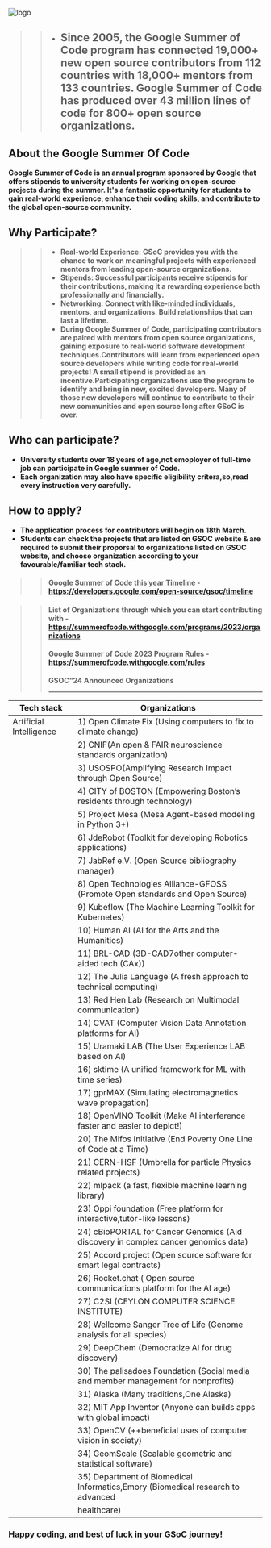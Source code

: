 ![logo](https://github.com/GDSC23BundelkhandUniversity/Google_Summer_Of_Code_24/assets/89764162/13fa6d56-68f8-438a-9a40-ea5c42075c6d) 
>> * ## Since 2005, the Google Summer of Code program has connected 19,000+ new open source contributors from 112 countries with 18,000+ mentors from 133 countries. Google Summer of Code has produced over 43 million lines of code for 800+ open source organizations. 

##  About the Google Summer Of Code
<b>Google Summer of Code is an annual program sponsored by Google that offers stipends to university students for working on open-source projects during the summer. It's a fantastic opportunity for students to gain real-world experience, enhance their coding skills, and contribute to the global open-source community.<b>

## Why Participate?
>> * Real-world Experience: GSoC provides you with the chance to work on meaningful projects with experienced mentors from leading open-source organizations.
>> * Stipends: Successful participants receive stipends for their contributions, making it a rewarding experience both professionally and financially.
>> * Networking: Connect with like-minded individuals, mentors, and organizations. Build relationships that can last a lifetime.
>> * During Google Summer of Code, participating contributors are paired with mentors from open source organizations, gaining exposure to real-world software development techniques.Contributors will learn from experienced open source developers while writing code for real-world projects! A small stipend is provided as an incentive.Participating organizations use the program to identify and bring in new, excited developers. Many of those new developers will continue to contribute to their new communities and open source long after GSoC is over.

## Who can participate?
* University students over 18 years of age,not emoployer of full-time job can participate in Google summer of Code.
* Each organization may also have specific eligibility critera,so,read every instruction very carefully.

## How to apply?
* The application process for contributors will begin on 18th March.
* Students can check the projects that are listed on GSOC website & are required to submit their proporsal to organizations listed on GSOC website, and choose organization according to your favourable/familiar tech stack.

>>#### Google Summer of Code this year Timeline - https://developers.google.com/open-source/gsoc/timeline

>>#### List of Organizations through which you can start contributing with - https://summerofcode.withgoogle.com/programs/2023/organizations
>>#### Google Summer of Code 2023 Program Rules - https://summerofcode.withgoogle.com/rules
>>
>> GSOC"24 Announced Organizations
>> <hr>
|  Tech stack                                       |                          Organizations       |
|---------------------------------------------------|----------------------------------------------|                                      
|Artificial Intelligence                            |        1) Open Climate Fix (Using computers to fix to climate change)
|                                                   |        2) CNIF(An open & FAIR neuroscience standards organization)
|                                                   |        3) USOSPO(Amplifying Research Impact through Open Source)
|                                                   |        4) CITY of BOSTON (Empowering Boston’s residents through technology)
|                                                   |        5) Project Mesa (Mesa Agent-based modeling in Python 3+)
|                                                   |        6) JdeRobot (Toolkit for developing Robotics applications)
|                                                   |        7) JabRef e.V. (Open Source bibliography manager)
|                                                   |        8) Open Technologies Alliance-GFOSS (Promote Open standards and Open Source)
|                                                    |         9) Kubeflow (The Machine Learning Toolkit for Kubernetes)
|                                                    |          10) Human AI (AI for the Arts and the Humanities)
|                                                    |          11) BRL-CAD (3D-CAD7other computer-aided tech (CAx))
|                                                    |         12) The Julia Language (A fresh approach to technical computing)
|                                                    |          13) Red Hen Lab (Research on Multimodal communication)
|                                                    |         14) CVAT (Computer Vision Data Annotation platforms for AI)
|                                                    |          15) Uramaki LAB (The User Experience LAB based on AI)
|                                                    |          16) sktime (A unified framework for ML with time series)
|                                                    |          17) gprMAX (Simulating electromagnetics wave propagation)
|                                                    |         18) OpenVINO Toolkit (Make AI interference faster and easier to depict!)
|                                                    |         20) The Mifos Initiative (End Poverty One Line of Code at a Time)
|                                                    |         21) CERN-HSF (Umbrella for particle Physics related projects)
|                                                    |         22) mlpack (a fast, flexible machine learning library)
|                                                    |         23) Oppi foundation (Free platform for interactive,tutor-like lessons)
|                                                    |         24) cBioPORTAL for Cancer Genomics (Aid discovery in complex cancer genomics data)
|                                                    |         25) Accord project (Open source software for smart legal contracts)
|                                                    |         26) Rocket.chat ( Open source communications platform for the AI age)
|                                                    |         27) C2SI (CEYLON COMPUTER SCIENCE INSTITUTE)
|                                                    |         28) Wellcome Sanger Tree of Life (Genome analysis for all species)
|                                                    |         29) DeepChem (Democratize AI for drug discovery)
|                                                    |         30) The palisadoes Foundation (Social media and member management for nonprofits)
|                                                    |         31) Alaska (Many traditions,One Alaska)
|                                                    |         32) MIT App Inventor (Anyone can builds apps with global impact)
|                                                    |         33) OpenCV (++beneficial uses of computer vision in society)
|                                                    |         34) GeomScale (Scalable geometric and statistical software)
|                                                    |         35) Department of Biomedical Informatics,Emory (Biomedical research to advanced
|                                                    |             healthcare)


### Happy coding, and best of luck in your GSoC journey!
